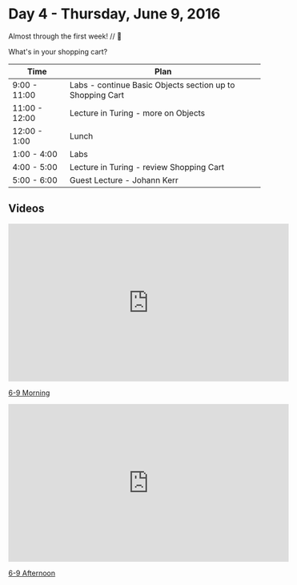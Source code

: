 # Day 4 - Thursday, June 9, 2016

Almost through the first week! // :blue_heart:

What's in your shopping cart?

Time        |   Plan   |
----------------|-------
9:00 - 11:00          | Labs - continue Basic Objects section up to Shopping Cart
11:00 - 12:00    | Lecture in Turing - more on Objects
12:00 - 1:00     | Lunch
1:00 - 4:00    | Labs 
4:00 - 5:00     | Lecture in Turing - review Shopping Cart
5:00 - 6:00        | Guest Lecture - Johann Kerr

## Videos

<iframe width="560" height="315"
src="https://www.youtube.com/embed/_jTSF8tMeq4?rel=0&modestbranding=1"
frameborder="0" allowfullscreen></iframe><p><a
href="https://www.youtube.com/watch?v=_jTSF8tMeq4">6-9 Morning</a></p>

<iframe width="560" height="315"
src="https://www.youtube.com/embed/CBJBU5nHkos?rel=0&modestbranding=1"
frameborder="0" allowfullscreen></iframe><p><a
href="https://www.youtube.com/watch?v=CBJBU5nHkos">6-9 Afternoon</a></p>
